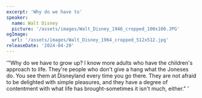 ```yaml
---
excerpt: 'Why do we have to'
speaker:
  name: Walt Disney
  picture: '/assets/images/Walt_Disney_1946_cropped_100x100.JPG'
ogImage:
  url: '/assets/images/Walt_Disney_1964_cropped_512x512.jpg'
releaseDate: '2024-04-20'
---
```


'"Why do we have to grow up? I know more adults who have the children's approach to life. They're people who don't give a hang what the Joneses do. You see them at Disneyland every time you go there. They are not afraid to be delighted with simple pleasures, and they have a degree of contentment with what life has brought-sometimes it isn't much, either."'
